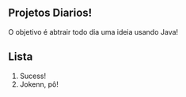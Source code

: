 ## Projetos Diarios!
<p>O objetivo é abtrair todo dia uma ideia usando Java!</p>

## Lista
<ol>
  <li>Sucess!</li>
  <li>Jokenn, pô!</li>
</ol>
